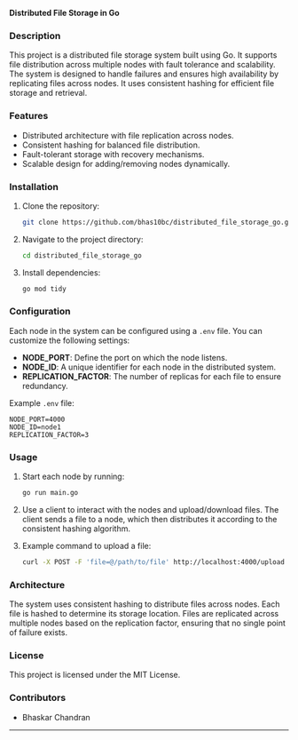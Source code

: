 

**Distributed File Storage in Go**

### Description
This project is a distributed file storage system built using Go. It supports file distribution across multiple nodes with fault tolerance and scalability. The system is designed to handle failures and ensures high availability by replicating files across nodes. It uses consistent hashing for efficient file storage and retrieval.

### Features
- Distributed architecture with file replication across nodes.
- Consistent hashing for balanced file distribution.
- Fault-tolerant storage with recovery mechanisms.
- Scalable design for adding/removing nodes dynamically.

### Installation
1. Clone the repository:
   ```bash
   git clone https://github.com/bhas10bc/distributed_file_storage_go.git
   ```
2. Navigate to the project directory:
   ```bash
   cd distributed_file_storage_go
   ```
3. Install dependencies:
   ```bash
   go mod tidy
   ```

### Configuration
Each node in the system can be configured using a `.env` file. You can customize the following settings:
- **NODE_PORT**: Define the port on which the node listens.
- **NODE_ID**: A unique identifier for each node in the distributed system.
- **REPLICATION_FACTOR**: The number of replicas for each file to ensure redundancy.

Example `.env` file:
```env
NODE_PORT=4000
NODE_ID=node1
REPLICATION_FACTOR=3
```

### Usage
1. Start each node by running:
   ```bash
   go run main.go
   ```
2. Use a client to interact with the nodes and upload/download files. The client sends a file to a node, which then distributes it according to the consistent hashing algorithm.

3. Example command to upload a file:
   ```bash
   curl -X POST -F 'file=@/path/to/file' http://localhost:4000/upload
   ```

### Architecture
The system uses consistent hashing to distribute files across nodes. Each file is hashed to determine its storage location. Files are replicated across multiple nodes based on the replication factor, ensuring that no single point of failure exists.

### License
This project is licensed under the MIT License.

### Contributors
- Bhaskar Chandran

---
